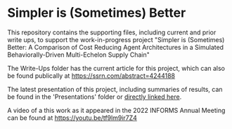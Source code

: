 # Simpler is (Sometimes) Better

This repository contains the supporting files, including current and prior write ups, to support the work-in-progress project "Simpler is (Sometimes) Better: A Comparison of Cost Reducing Agent Architectures in a Simulated Behaviorally-Driven Multi-Echelon Supply Chain"

The Write-Ups folder has the current article for this project, which can also be found publically at https://ssrn.com/abstract=4244188

The latest presentation of this project, including summaries of results, can be found in the 'Presentations' folder or [directly linked here](https://github.com/jpain3/Bullwhip-Policy-Architectures/blob/main/Presentations/2022%20INFORMS%20Session%20-%20SD34%20-%20Supply%20Chains%20-%2020221016.pdf).

A video of a this work as it appeared in the 2022 INFORMS Annual Meeting can be found at https://youtu.be/tf9lm9ir7Z4
